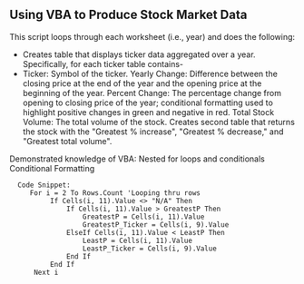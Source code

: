 ## Using VBA to Produce Stock Market Data

This script loops through each worksheet (i.e., year) and does the following:
   - Creates table that displays ticker data aggregated over a year. Specifically, for each ticker table contains-
   -  Ticker: Symbol of the ticker.
       Yearly Change: Difference between the closing price at the end of the year and the opening price at the beginning of the year.
       Percent Change: The percentage change from opening to closing price of the year; conditional formatting used to highlight positive changes in green and negative in red.
       Total Stock Volume: The total volume of the stock.
   Creates second table that returns the stock with the "Greatest % increase", "Greatest % decrease," and "Greatest total volume".

Demonstrated knowledge of VBA:
   Nested for loops and conditionals
   Conditional Formatting
  
      Code Snippet:
         For i = 2 To Rows.Count 'Looping thru rows
              If Cells(i, 11).Value <> "N/A" Then
                  If Cells(i, 11).Value > GreatestP Then
                      GreatestP = Cells(i, 11).Value
                      GreatestP_Ticker = Cells(i, 9).Value
                  ElseIf Cells(i, 11).Value < LeastP Then
                      LeastP = Cells(i, 11).Value
                      LeastP_Ticker = Cells(i, 9).Value
                  End If
              End If
          Next i

